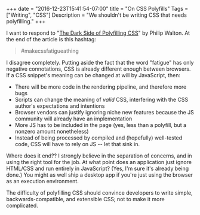 +++
date = "2016-12-23T15:41:54-07:00"
title = "On CSS Polyfills"
Tags = ["Writing", "CSS"]
Description = "We shouldn't be writing CSS that needs polyfilling."
+++

I want to respond to "[The Dark Side of Polyfilling CSS](https://philipwalton.com/articles/the-dark-side-of-polyfilling-css/)" by Philip Walton. At the end of the article is this hashtag:

> #makecssfatigueathing

I disagree completely. Putting aside the fact that the word "fatigue" has only negative connotations, CSS is already different enough between browsers. If a CSS snippet's meaning can be changed at will by JavaScript, then:

- There will be more code in the rendering pipeline, and therefore more bugs
- Scripts can change the meaning of *valid* CSS, interfering with the CSS author's expectations and intentions
- Browser vendors can justify ignoring niche new features because the JS community will already have an implementation
- More JS has to be included in the page (yes, less than a polyfill, but a nonzero amount nonetheless)
- Instead of being processed by compiled and (hopefully) well-tested code, CSS will have to rely on JS -- let that sink in.

Where does it end?? I strongly believe in the separation of concerns, and in using the right tool for the job. At what point does an application just ignore HTML/CSS and run entirely in JavaScript? (Yes, I'm sure it's already being done.) You might as well ship a desktop app if you're just using the browser as an execution environment.

The difficulty of polyfilling CSS should convince developers to write simple, backwards-compatible, and extensible CSS; not to make it more complicated.